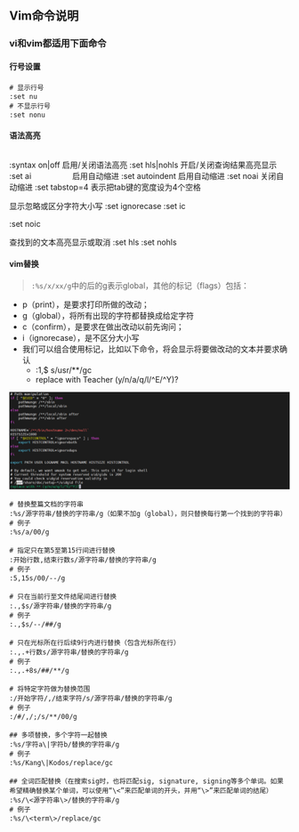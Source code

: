 ## Vim命令说明

### vi和vim都适用下面命令

#### 行号设置
```shell
# 显示行号
:set nu
# 不显示行号
:set nonu
```

#### 语法高亮
```shell

```

:syntax on|off 启用/关闭语法高亮
:set hls|nohls 开启/关闭查询结果高亮显示
:set ai 　　　　　启用自动缩进
:set autoindent 启用自动缩进
:set noai 关闭自动缩进
:set tabstop=4 表示把tab键的宽度设为4个空格

显示忽略或区分字符大小写
:set ignorecase
:set ic

:set noic

查找到的文本高亮显示或取消
:set hls
:set nohls

#### vim替换
> `:%s/x/xx/g`中的后的g表示global，其他的标记（flags）包括：
* p（print），是要求打印所做的改动；
* g（global），将所有出现的字符都替换成给定字符
* c（confirm），是要求在做出改动以前先询问；
* i（ignorecase），是不区分大小写
* 我们可以组合使用标记，比如以下命令，将会显示将要做改动的文本并要求确认
  * :1,$ s/usr/**/gc
  * replace with Teacher (y/n/a/q/l/^E/^Y)?

![vi修改确认提示](../resource/linux/command-vi修改确认提示.png)
```shell
# 替换整篇文档的字符串
:%s/源字符串/替换的字符串/g（如果不加g（global），则只替换每行第一个找到的字符串）
# 例子
:%s/a/00/g

# 指定只在第5至第15行间进行替换
:开始行数,结束行数s/源字符串/替换的字符串/g
# 例子
:5,15s/00/--/g

# 只在当前行至文件结尾间进行替换
:.,$s/源字符串/替换的字符串/g
# 例子
:.,$s/--/##/g

# 只在光标所在行后续9行内进行替换（包含光标所在行）
:.,.+行数s/源字符串/替换的字符串/g
# 例子
:.,.+8s/##/**/g

# 将特定字符做为替换范围
:/开始字符/,/结束字符/s/源字符串/替换的字符串/g
# 例子
:/#/,/;/s/**/00/g

## 多项替换，多个字符一起替换
:%s/字符a\|字符b/替换的字符串/g
# 例子
:%s/Kang\|Kodos/replace/gc

## 全词匹配替换（在搜索sig时，也将匹配sig, signature, signing等多个单词。如果希望精确替换某个单词，可以使用“\<”来匹配单词的开头，并用“\>”来匹配单词的结尾）
:%s/\<源字符串\>/替换的字符串/g
# 例子
:%s/\<term\>/replace/gc
```
